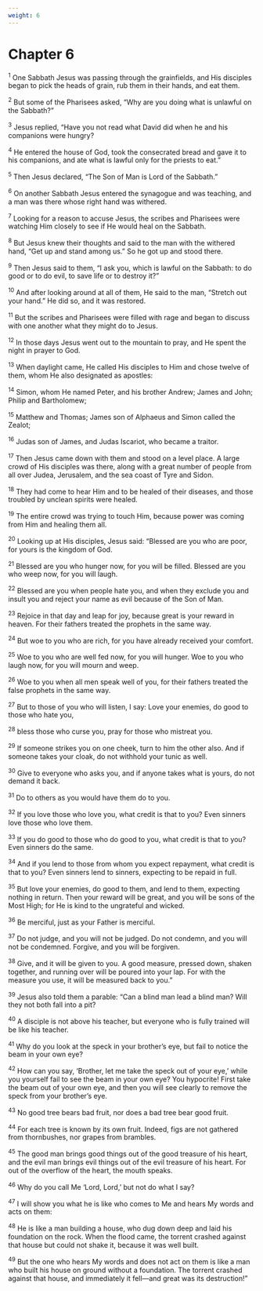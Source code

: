 ```yaml
---
weight: 6
---
```


# Chapter 6

<sup>1</sup> One Sabbath Jesus was passing through the grainfields, and His disciples began to pick the heads of grain, rub them in their hands, and eat them. 

<sup>2</sup> But some of the Pharisees asked, “Why are you doing what is unlawful on the Sabbath?” 

<sup>3</sup> Jesus replied, “Have you not read what David did when he and his companions were hungry? 

<sup>4</sup> He entered the house of God, took the consecrated bread and gave it to his companions, and ate what is lawful only for the priests to eat.” 

<sup>5</sup> Then Jesus declared, “The Son of Man is Lord of the Sabbath.” 

<sup>6</sup> On another Sabbath Jesus entered the synagogue and was teaching, and a man was there whose right hand was withered. 

<sup>7</sup> Looking for a reason to accuse Jesus, the scribes and Pharisees were watching Him closely to see if He would heal on the Sabbath. 

<sup>8</sup> But Jesus knew their thoughts and said to the man with the withered hand, “Get up and stand among us.” So he got up and stood there. 

<sup>9</sup> Then Jesus said to them, “I ask you, which is lawful on the Sabbath: to do good or to do evil, to save life or to destroy it?” 

<sup>10</sup> And after looking around at all of them, He said to the man, “Stretch out your hand.” He did so, and it was restored. 

<sup>11</sup> But the scribes and Pharisees were filled with rage and began to discuss with one another what they might do to Jesus. 

<sup>12</sup> In those days Jesus went out to the mountain to pray, and He spent the night in prayer to God. 

<sup>13</sup> When daylight came, He called His disciples to Him and chose twelve of them, whom He also designated as apostles: 

<sup>14</sup> Simon, whom He named Peter, and his brother Andrew; James and John; Philip and Bartholomew; 

<sup>15</sup> Matthew and Thomas; James son of Alphaeus and Simon called the Zealot; 

<sup>16</sup> Judas son of James, and Judas Iscariot, who became a traitor. 

<sup>17</sup> Then Jesus came down with them and stood on a level place. A large crowd of His disciples was there, along with a great number of people from all over Judea, Jerusalem, and the sea coast of Tyre and Sidon. 

<sup>18</sup> They had come to hear Him and to be healed of their diseases, and those troubled by unclean spirits were healed. 

<sup>19</sup> The entire crowd was trying to touch Him, because power was coming from Him and healing them all. 

<sup>20</sup> Looking up at His disciples, Jesus said: “Blessed are you who are poor, for yours is the kingdom of God. 

<sup>21</sup> Blessed are you who hunger now, for you will be filled. Blessed are you who weep now, for you will laugh. 

<sup>22</sup> Blessed are you when people hate you, and when they exclude you and insult you and reject your name as evil because of the Son of Man. 

<sup>23</sup> Rejoice in that day and leap for joy, because great is your reward in heaven. For their fathers treated the prophets in the same way. 

<sup>24</sup> But woe to you who are rich, for you have already received your comfort. 

<sup>25</sup> Woe to you who are well fed now, for you will hunger. Woe to you who laugh now, for you will mourn and weep. 

<sup>26</sup> Woe to you when all men speak well of you, for their fathers treated the false prophets in the same way. 

<sup>27</sup> But to those of you who will listen, I say: Love your enemies, do good to those who hate you, 

<sup>28</sup> bless those who curse you, pray for those who mistreat you. 

<sup>29</sup> If someone strikes you on one cheek, turn to him the other also. And if someone takes your cloak, do not withhold your tunic as well. 

<sup>30</sup> Give to everyone who asks you, and if anyone takes what is yours, do not demand it back. 

<sup>31</sup> Do to others as you would have them do to you. 

<sup>32</sup> If you love those who love you, what credit is that to you? Even sinners love those who love them. 

<sup>33</sup> If you do good to those who do good to you, what credit is that to you? Even sinners do the same. 

<sup>34</sup> And if you lend to those from whom you expect repayment, what credit is that to you? Even sinners lend to sinners, expecting to be repaid in full. 

<sup>35</sup> But love your enemies, do good to them, and lend to them, expecting nothing in return. Then your reward will be great, and you will be sons of the Most High; for He is kind to the ungrateful and wicked. 

<sup>36</sup> Be merciful, just as your Father is merciful. 

<sup>37</sup> Do not judge, and you will not be judged. Do not condemn, and you will not be condemned. Forgive, and you will be forgiven. 

<sup>38</sup> Give, and it will be given to you. A good measure, pressed down, shaken together, and running over will be poured into your lap. For with the measure you use, it will be measured back to you.” 

<sup>39</sup> Jesus also told them a parable: “Can a blind man lead a blind man? Will they not both fall into a pit? 

<sup>40</sup> A disciple is not above his teacher, but everyone who is fully trained will be like his teacher. 

<sup>41</sup> Why do you look at the speck in your brother’s eye, but fail to notice the beam in your own eye? 

<sup>42</sup> How can you say, ‘Brother, let me take the speck out of your eye,’ while you yourself fail to see the beam in your own eye? You hypocrite! First take the beam out of your own eye, and then you will see clearly to remove the speck from your brother’s eye. 

<sup>43</sup> No good tree bears bad fruit, nor does a bad tree bear good fruit. 

<sup>44</sup> For each tree is known by its own fruit. Indeed, figs are not gathered from thornbushes, nor grapes from brambles. 

<sup>45</sup> The good man brings good things out of the good treasure of his heart, and the evil man brings evil things out of the evil treasure of his heart. For out of the overflow of the heart, the mouth speaks. 

<sup>46</sup> Why do you call Me ‘Lord, Lord,’ but not do what I say? 

<sup>47</sup> I will show you what he is like who comes to Me and hears My words and acts on them: 

<sup>48</sup> He is like a man building a house, who dug down deep and laid his foundation on the rock. When the flood came, the torrent crashed against that house but could not shake it, because it was well built. 

<sup>49</sup> But the one who hears My words and does not act on them is like a man who built his house on ground without a foundation. The torrent crashed against that house, and immediately it fell—and great was its destruction!” 


